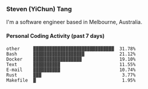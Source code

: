 ### Steven (YiChun) Tang

I'm a software engineer based in Melbourne, Australia.

#### Personal Coding Activity (past 7 days)
```
other     ▓▓▓▓▓▓▓▓▓▓▓▓▓▓▓▓▓▓▓▓▓▓▓▓▓▓▓▓▓▓  31.78%
Bash      ▓▓▓▓▓▓▓▓▓▓▓▓▓▓▓▓▓▓▓             21.12%
Docker    ▓▓▓▓▓▓▓▓▓▓▓▓▓▓▓▓▓▓              19.10%
Text      ▓▓▓▓▓▓▓▓▓▓                      11.55%
E-mail    ▓▓▓▓▓▓▓▓▓▓                      10.74%
Rust      ▓▓▓                              3.77%
Makefile  ▓                                1.95%
```
